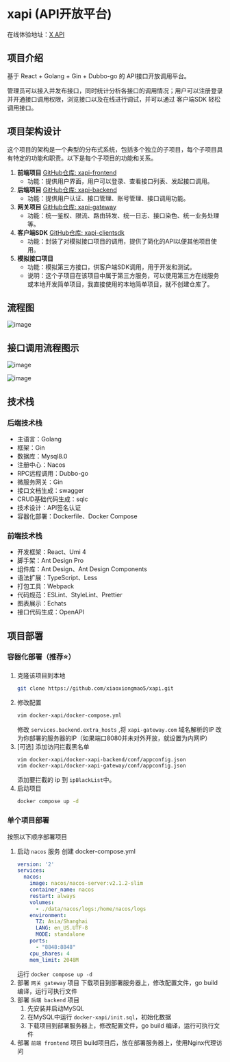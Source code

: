 # xapi (API开放平台)

在线体验地址：[X API](http://60.204.157.168/)

## 项目介绍

基于 React + Golang + Gin + Dubbo-go 的 API接口开放调用平台。

管理员可以接入并发布接口，同时统计分析各接口的调用情况；用户可以注册登录并开通接口调用权限，浏览接口以及在线进行调试，并可以通过 客户端SDK 轻松调用接口。

## 项目架构设计

这个项目的架构是一个典型的分布式系统，包括多个独立的子项目，每个子项目具有特定的功能和职责。以下是每个子项目的功能和关系。

1. __前端项目__ [GitHub仓库: xapi-frontend](https://github.com/xiaoxiongmao5/xapi-frontend)
    * 功能：提供用户界面，用户可以登录、查看接口列表、发起接口调用。
2. __后端项目__ [GitHub仓库: xapi-backend](https://github.com/xiaoxiongmao5/xapi-backend)
    * 功能：提供用户认证、接口管理、账号管理、接口调用功能。
3. __网关项目__ [GitHub仓库: xapi-gateway](https://github.com/xiaoxiongmao5/xapi-gateway)
    * 功能：统一鉴权、限流、路由转发、统一日志、接口染色、统一业务处理等。
4. __客户端SDK__ [GitHub仓库: xapi-clientsdk](https://github.com/xiaoxiongmao5/xapi-clientsdk)
    * 功能：封装了对模拟接口项目的调用，提供了简化的API以便其他项目使用。
5. __模拟接口项目__ 
    * 功能：模拟第三方接口，供客户端SDK调用，用于开发和测试。
    * 说明：这个子项目在该项目中属于第三方服务，可以使用第三方在线服务或本地开发简单项目，我直接使用的本地简单项目，就不创建仓库了。

## 流程图
![image](https://github.com/xiaoxiongmao5/xapi/assets/25204083/db308f49-7455-4433-9fa5-a6e96e48f0cd)


## 接口调用流程图示
![image](https://github.com/xiaoxiongmao5/xapi/assets/25204083/9f033e8b-87a6-4a16-be1d-43badfcd76cd)

![image](https://github.com/xiaoxiongmao5/xapi-backend/assets/25204083/fa3513b8-f58c-4fa7-ac6a-e4917749f636)

## 技术栈

### 后端技术栈
* 主语言：Golang
* 框架：Gin
* 数据库：Mysql8.0
* 注册中心：Nacos
* RPC远程调用：Dubbo-go
* 微服务网关：Gin
* 接口文档生成：swagger
* CRUD基础代码生成：sqlc
* 技术设计：API签名认证
* 容器化部署：Dockerfile、Docker Compose

### 前端技术栈

* 开发框架：React、Umi 4
* 脚手架：Ant Design Pro
* 组件库：Ant Design、Ant Design Components
* 语法扩展：TypeScript、Less
* 打包工具：Webpack
* 代码规范：ESLint、StyleLint、Prettier
* 图表展示：Echats
* 接口代码生成：OpenAPI

## 项目部署

### 容器化部署（推荐⭐️）

1. 克隆该项目到本地
    ```bash
    git clone https://github.com/xiaoxiongmao5/xapi.git
    ```
2. 修改配置
    ```bash
    vim docker-xapi/docker-compose.yml
    ```
    修改 `services.backend.extra_hosts` ,将 `xapi-gateway.com` 域名解析的IP 改为你部署的服务器的IP（如果端口8080并未对外开放，就设置为内网IP）
3. [可选] 添加访问拦截黑名单
    ```bash
    vim docker-xapi/docker-xapi-backend/conf/appconfig.json
    vim docker-xapi/docker-xapi-gateway/conf/appconfig.json
    ```
    添加要拦截的 ip 到 `ipBlackList`中。
4. 启动项目
    ```bash
    docker compose up -d
    ```

### 单个项目部署

按照以下顺序部署项目
1. 启动 `nacos` 服务
创建 docker-compose.yml
    ```yml
    version: '2'
    services:
      nacos:
        image: nacos/nacos-server:v2.1.2-slim
        container_name: nacos
        restart: always
        volumes:
          - ./data/nacos/logs:/home/nacos/logs
        environment:
          TZ: Asia/Shanghai
          LANG: en_US.UTF-8
          MODE: standalone
        ports:
          - "8848:8848"
        cpu_shares: 4
        mem_limit: 2048M
    ```
    运行 `docker compose up -d`
2. 部署 `网关 gateway` 项目
    下载项目到部署服务器上，修改配置文件，go build 编译，运行可执行文件
3. 部署 `后端 backend` 项目
    1. 先安装并启动MySQL
    2. 在MySQL中运行 `docker-xapi/init.sql`，初始化数据
    3. 下载项目到部署服务器上，修改配置文件，go build 编译，运行可执行文件
4. 部署 `前端 frontend` 项目
    build项目后，放在部署服务器上，使用Nginx代理访问
